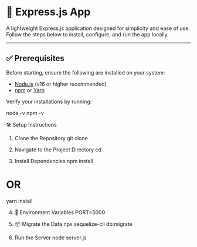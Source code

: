 # 🚀 Express.js App

A lightweight Express.js application designed for simplicity and ease of use. Follow the steps below to install, configure, and run the app locally.

---

## ✅ Prerequisites

Before starting, ensure the following are installed on your system:

- [Node.js](https://nodejs.org) (v16 or higher recommended)
- [npm](https://www.npmjs.com/) or [Yarn](https://yarnpkg.com/)

Verify your installations by running:

node -v
npm -v

🛠️ Setup Instructions

1. Clone the Repository
git clone <repository-url>

2. Navigate to the Project Directory
cd <project-folder>

3. Install Dependencies
npm install
# OR
yarn install

4. 🔑 Environment Variables
PORT=5000


5. 📦 Migrate the Data
npx sequelize-cli db:migrate

6. Run the Server
node server.js
